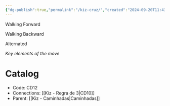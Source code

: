 ```yaml
---
{"dg-publish":true,"permalink":"/kiz-cruz/","created":"2024-09-20T11:43:50.541-04:00","updated":"2024-09-26T12:07:48.177-04:00"}
---
```



Walking Forward

Walking Backward

Alternated

*Key elements of the move*

# Catalog

- Code: CD12
- Connections: [[Kiz - Regra de 3\|CD10]]
- Parent: [[Kiz - Caminhadas\|Caminhadas]]

